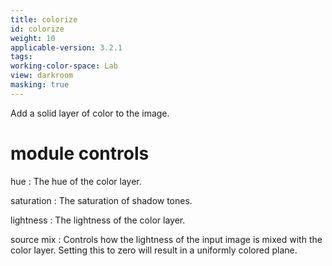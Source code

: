 ```yaml
---
title: colorize
id: colorize
weight: 10
applicable-version: 3.2.1
tags: 
working-color-space: Lab 
view: darkroom
masking: true
---
```


Add a solid layer of color to the image.

# module controls

hue
: The hue of the color layer.

saturation
: The saturation of shadow tones.

lightness
: The lightness of the color layer.

source mix
: Controls how the lightness of the input image is mixed with the color layer. Setting this to zero will result in a uniformly colored plane.
